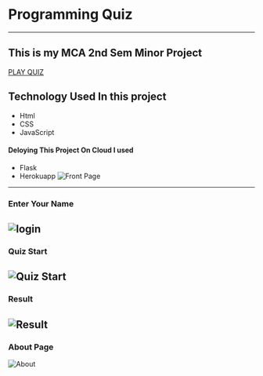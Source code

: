 # Programming Quiz
----
## This is my MCA 2nd Sem Minor Project

[PLAY QUIZ](https://quiz-project-harinder.herokuapp.com/)
## Technology Used In this project
- Html
- CSS
- JavaScript
#### Deloying This Project On Cloud I used
- Flask
- Herokuapp
![Front Page](https://user-images.githubusercontent.com/96901742/183342020-f6f96917-9e4d-4ebf-a9dd-2af18812b8e7.png)
----
### Enter Your Name

![login](https://user-images.githubusercontent.com/96901742/183346502-f2f2f7bb-bc79-4ef0-80f2-95dfd25856ef.png)
----
### Quiz Start
![Quiz Start](https://user-images.githubusercontent.com/96901742/183346593-00c4ada4-b8a6-410b-8667-2d80f67ac2eb.png)
-----
### Result
![Result](https://user-images.githubusercontent.com/96901742/183346686-40988253-8a9f-4056-ba6c-036f23e85c39.png)
----
### About Page
![About](https://user-images.githubusercontent.com/96901742/183346743-f7741915-fefd-4ecd-a164-eec87780a585.png)


